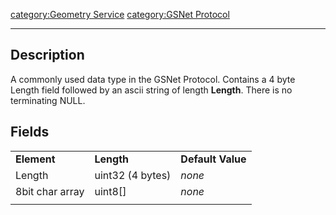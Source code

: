 [category:Geometry Service](category:Geometry_Service.md)
[category:GSNet Protocol](category:GSNet_Protocol.md)

------------------------------------------------------------------------

## Description

A commonly used data type in the GSNet Protocol. Contains a 4 byte
Length field followed by an ascii string of length **Length**. There is
no terminating NULL.

## Fields

|                 |                  |                   |
|-----------------|------------------|-------------------|
| **Element**     | **Length**       | **Default Value** |
| Length          | uint32 (4 bytes) | *none*            |
| 8bit char array | uint8\[\]        | *none*            |
|                 |                  |                   |
